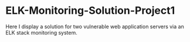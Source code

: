 # ELK-Monitoring-Solution-Project1
Here I display a solution for two vulnerable web application servers via an ELK stack monitoring system.
